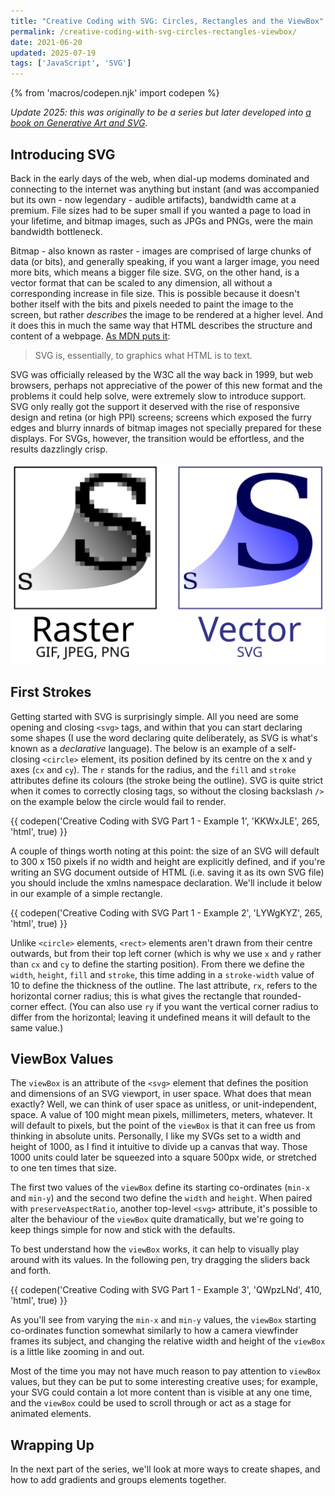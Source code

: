 ```yaml
---
title: "Creative Coding with SVG: Circles, Rectangles and the ViewBox"
permalink: /creative-coding-with-svg-circles-rectangles-viewbox/
date: 2021-06-20
updated: 2025-07-19
tags: ['JavaScript', 'SVG']
---
```


{% from 'macros/codepen.njk' import codepen %}

*Update 2025: this was originally to be a series but later developed into [a book on Generative Art and SVG](/generative-art-javascript-svg/)*.

## Introducing SVG

Back in the early days of the web, when dial-up modems dominated and connecting to the internet was anything but instant (and was accompanied but its own - now legendary - audible artifacts), bandwidth came at a premium. File sizes had to be super small if you wanted a page to load in your lifetime, and bitmap images, such as JPGs and PNGs, were the main bandwidth bottleneck.

Bitmap - also known as raster - images are comprised of large chunks of data (or bits), and generally speaking, if you want a larger image, you need more bits, which means a bigger file size. SVG, on the other hand, is a vector format that can be scaled to any dimension, all without a corresponding increase in file size. This is possible because it doesn't bother itself with the bits and pixels needed to paint the image to the screen, but rather _describes_ the image to be rendered at a higher level. And it does this in much the same way that HTML describes the structure and content of a webpage. [As MDN puts it](https://developer.mozilla.org/en-US/docs/Web/SVG):

> SVG is, essentially, to graphics what HTML is to text.

SVG was officially released by the W3C all the way back in 1999, but web browsers, perhaps not appreciative of the power of this new format and the problems it could help solve, were extremely slow to introduce support. SVG only really got the support it deserved with the rise of responsive design and retina (or high PPI) screens; screens which exposed the furry edges and blurry innards of bitmap images not specially prepared for these displays. For SVGs, however, the transition would be effortless, and the results dazzlingly crisp.

![Raster vs SVG](../../media/2021/Bitmap_VS_SVG.svg)

## First Strokes

Getting started with SVG is surprisingly simple. All you need are some opening and closing `<svg>` tags, and within that you can start declaring some shapes (I use the word declaring quite deliberately, as SVG is what's known as a _declarative_ language). The below is an example of a self-closing `<circle>` element, its position defined by its centre on the x and y axes (`cx` and `cy`). The `r` stands for the radius, and the `fill` and `stroke` attributes define its colours (the stroke being the outline). SVG is quite strict when it comes to correctly closing tags, so without the closing backslash `/>` on the example below the circle would fail to render.

{{ codepen('Creative Coding with SVG Part 1 - Example 1', 'KKWxJLE', 265, 'html', true) }}

A couple of things worth noting at this point: the size of an SVG will default to 300 x 150 pixels if no width and height are explicitly defined, and if you're writing an SVG document outside of HTML (i.e. saving it as its own SVG file) you should include the xmlns namespace declaration. We'll include it below in our example of a simple rectangle.

{{ codepen('Creative Coding with SVG Part 1 - Example 2', 'LYWgKYZ', 265, 'html', true) }}

Unlike `<circle>` elements, `<rect>` elements aren't drawn from their centre outwards, but from their top left corner (which is why we use `x` and `y` rather than `cx` and `cy` to define the starting position). From there we define the `width`, `height`, `fill` and `stroke`, this time adding in a `stroke-width` value of 10 to define the thickness of the outline. The last attribute, `rx`, refers to the horizontal corner radius; this is what gives the rectangle that rounded-corner effect. (You can also use `ry` if you want the vertical corner radius to differ from the horizontal; leaving it undefined means it will default to the same value.)

## ViewBox Values

The `viewBox` is an attribute of the `<svg>` element that defines the position and dimensions of an SVG viewport, in user space. What does that mean exactly? Well, we can think of user space as unitless, or unit-independent, space. A value of 100 might mean pixels, millimeters, meters, whatever. It will default to pixels, but the point of the `viewBox` is that it can free us from thinking in absolute units. Personally, I like my SVGs set to a width and height of 1000, as I find it intuitive to divide up a canvas that way. Those 1000 units could later be squeezed into a square 500px wide, or stretched to one ten times that size.

The first two values of the `viewBox` define its starting co-ordinates (`min-x` and `min-y`) and the second two define the `width` and `height`. When paired with `preserveAspectRatio`, another top-level `<svg>` attribute, it's possible to alter the behaviour of the `viewBox` quite dramatically, but we're going to keep things simple for now and stick with the defaults.

To best understand how the `viewBox` works, it can help to visually play around with its values. In the following pen, try dragging the sliders back and forth.

{{ codepen('Creative Coding with SVG Part 1 - Example 3', 'QWpzLNd', 410, 'html', true) }}

As you'll see from varying the `min-x` and `min-y` values, the `viewBox` starting co-ordinates function somewhat similarly to how a camera viewfinder frames its subject, and changing the relative width and height of the `viewBox` is a little like zooming in and out.

Most of the time you may not have much reason to pay attention to `viewBox` values, but they can be put to some interesting creative uses; for example, your SVG could contain a lot more content than is visible at any one time, and the `viewBox` could be used to scroll through or act as a stage for animated elements.

## Wrapping Up

In the next part of the series, we'll look at more ways to create shapes, and how to add gradients and groups elements together.
